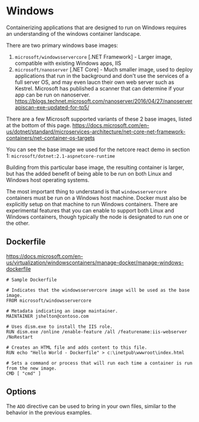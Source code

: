 # Windows

Containerizing applications that are designed to run on Windows requires an understanding of the windows container landscape. 

There are two primary windows base images:

1. `microsoft/windowsservercore` [.NET Framework] - Larger image, compatible with existing Windows apps, IIS 
2. `microsoft/nanoserver` [.NET Core] - Much smaller image, used to deploy applications that run in the background and don't use the services of a full server OS, and may even laucn their own web server such as Kestrel. Microsoft has published a scanner that can determine if your app can be run on nanoserver. https://blogs.technet.microsoft.com/nanoserver/2016/04/27/nanoserverapiscan-exe-updated-for-tp5/

There are a few Microsoft supported variants of these 2 base images, listed at the bottom of this page.
https://docs.microsoft.com/en-us/dotnet/standard/microservices-architecture/net-core-net-framework-containers/net-container-os-targets

You can see the base image we used for the netcore react demo in section 1: `microsoft/dotnet:2.1-aspnetcore-runtime`

Building from this particular base image, the resulting container is larger, but has the added benefit of being able to be run on both Linux and Windows host operating systems.

The most important thing to understand is that `windowsservercore` containers must be run on a Windows host machine. Docker must also be explicitly setup on that machine to run Windows containers. There are experimental features that you can enable to support both Linux and Windows containers, though typically the node is designated to run one or the other.


## Dockerfile

https://docs.microsoft.com/en-us/virtualization/windowscontainers/manage-docker/manage-windows-dockerfile
```
# Sample Dockerfile

# Indicates that the windowsservercore image will be used as the base image.
FROM microsoft/windowsservercore

# Metadata indicating an image maintainer.
MAINTAINER jshelton@contoso.com

# Uses dism.exe to install the IIS role.
RUN dism.exe /online /enable-feature /all /featurename:iis-webserver /NoRestart

# Creates an HTML file and adds content to this file.
RUN echo "Hello World - Dockerfile" > c:\inetpub\wwwroot\index.html

# Sets a command or process that will run each time a container is run from the new image.
CMD [ "cmd" ]
```

## Options

The `ADD` directive can be used to bring in your own files, similar to the behavior in the previous examples.